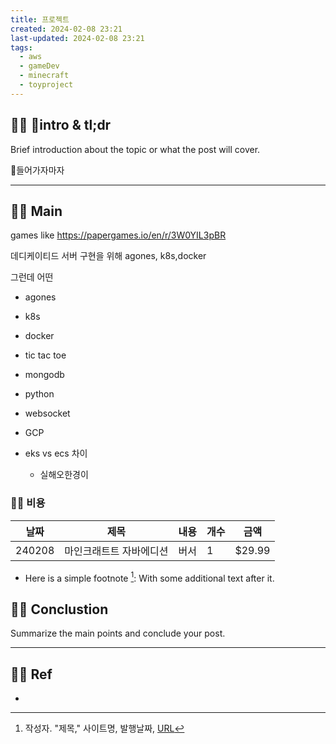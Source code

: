 ```yaml
---
title: 프로젝트
created: 2024-02-08 23:21
last-updated: 2024-02-08 23:21
tags:
  - aws
  - gameDev
  - minecraft
  - toyproject
---
```


## 👯‍♂️ intro & tl;dr

Brief introduction about the topic or what the post will cover.


들어가자마자 


--- 

## 👯‍♂️ Main

games like https://papergames.io/en/r/3W0YIL3pBR


데디케이티드 서버 구현을 위해
agones, k8s,docker

그런데 어떤
- agones
- k8s
- docker
- tic tac toe
- mongodb
- python
- websocket
- GCP





- eks vs ecs 차이
	- 실해오한경이 


### 👯‍♂️ 비용

| 날짜 | 제목 | 내용 | 개수 | 금액 |
| ---- | ---- | ---- | ---- | ---- |
| 240208 | 마인크래트트 자바에디션 | 버서 | 1 | $29.99 |

- Here is a simple footnote [^1]:  With some additional text after it.

## 👯‍♂️ Conclustion

Summarize the main points and conclude your post.

--- 

## 👯‍♂️ Ref

- [^1]:  작성자. "제목," 사이트명, 발행날짜, [URL](www.naver.com)

